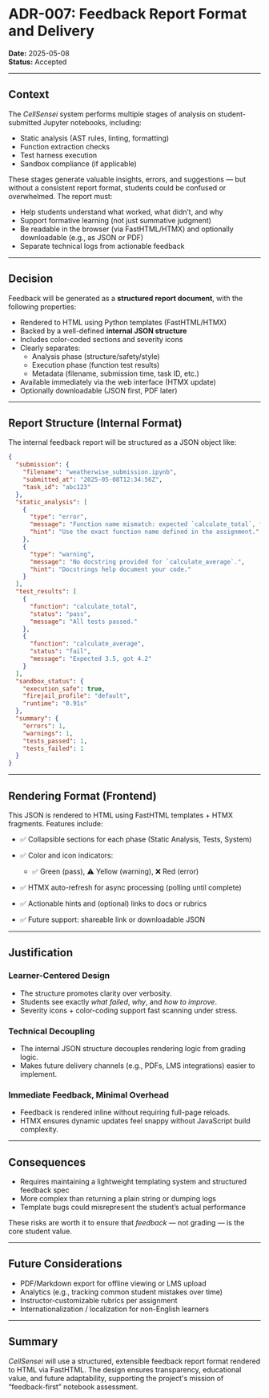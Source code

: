 # ADR-007: Feedback Report Format and Delivery

**Date:** 2025-05-08  
**Status:** Accepted

---

## Context

The *CellSensei* system performs multiple stages of analysis on student-submitted Jupyter notebooks, including:

- Static analysis (AST rules, linting, formatting)
- Function extraction checks
- Test harness execution
- Sandbox compliance (if applicable)

These stages generate valuable insights, errors, and suggestions — but without a consistent report format, students could be confused or overwhelmed. The report must:

- Help students understand what worked, what didn’t, and why
- Support formative learning (not just summative judgment)
- Be readable in the browser (via FastHTML/HTMX) and optionally downloadable (e.g., as JSON or PDF)
- Separate technical logs from actionable feedback

---

## Decision

Feedback will be generated as a **structured report document**, with the following properties:

- Rendered to HTML using Python templates (FastHTML/HTMX)
- Backed by a well-defined **internal JSON structure**
- Includes color-coded sections and severity icons
- Clearly separates:
  - Analysis phase (structure/safety/style)
  - Execution phase (function test results)
  - Metadata (filename, submission time, task ID, etc.)
- Available immediately via the web interface (HTMX update)
- Optionally downloadable (JSON first, PDF later)

---

## Report Structure (Internal Format)

The internal feedback report will be structured as a JSON object like:

```json
{
  "submission": {
    "filename": "weatherwise_submission.ipynb",
    "submitted_at": "2025-05-08T12:34:56Z",
    "task_id": "abc123"
  },
  "static_analysis": [
    {
      "type": "error",
      "message": "Function name mismatch: expected `calculate_total`, found `calcTotal`.",
      "hint": "Use the exact function name defined in the assignment."
    },
    {
      "type": "warning",
      "message": "No docstring provided for `calculate_average`.",
      "hint": "Docstrings help document your code."
    }
  ],
  "test_results": [
    {
      "function": "calculate_total",
      "status": "pass",
      "message": "All tests passed."
    },
    {
      "function": "calculate_average",
      "status": "fail",
      "message": "Expected 3.5, got 4.2"
    }
  ],
  "sandbox_status": {
    "execution_safe": true,
    "firejail_profile": "default",
    "runtime": "0.91s"
  },
  "summary": {
    "errors": 1,
    "warnings": 1,
    "tests_passed": 1,
    "tests_failed": 1
  }
}
````

---

## Rendering Format (Frontend)

This JSON is rendered to HTML using FastHTML templates + HTMX fragments. Features include:

* ✅ Collapsible sections for each phase (Static Analysis, Tests, System)
* ✅ Color and icon indicators:

  * ✅ Green (pass), ⚠️ Yellow (warning), ❌ Red (error)
* ✅ HTMX auto-refresh for async processing (polling until complete)
* ✅ Actionable hints and (optional) links to docs or rubrics
* ✅ Future support: shareable link or downloadable JSON

---

## Justification

### Learner-Centered Design

* The structure promotes clarity over verbosity.
* Students see exactly *what failed*, *why*, and *how to improve*.
* Severity icons + color-coding support fast scanning under stress.

### Technical Decoupling

* The internal JSON structure decouples rendering logic from grading logic.
* Makes future delivery channels (e.g., PDFs, LMS integrations) easier to implement.

### Immediate Feedback, Minimal Overhead

* Feedback is rendered inline without requiring full-page reloads.
* HTMX ensures dynamic updates feel snappy without JavaScript build complexity.

---

## Consequences

* Requires maintaining a lightweight templating system and structured feedback spec
* More complex than returning a plain string or dumping logs
* Template bugs could misrepresent the student’s actual performance

These risks are worth it to ensure that *feedback* — not grading — is the core student value.

---

## Future Considerations

* PDF/Markdown export for offline viewing or LMS upload
* Analytics (e.g., tracking common student mistakes over time)
* Instructor-customizable rubrics per assignment
* Internationalization / localization for non-English learners

---

## Summary

*CellSensei* will use a structured, extensible feedback report format rendered to HTML via FastHTML. The design ensures transparency, educational value, and future adaptability, supporting the project's mission of “feedback-first” notebook assessment.

